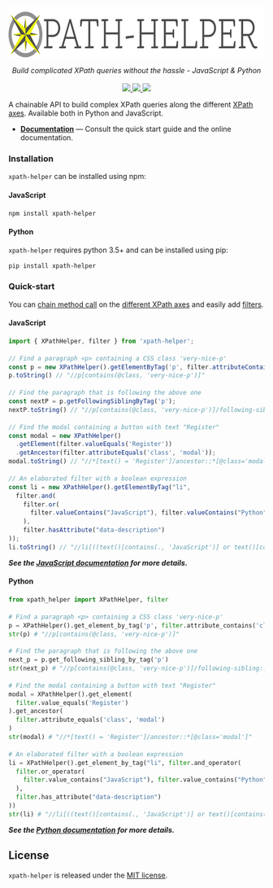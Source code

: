 <p align="center">
  <img src="https://raw.githubusercontent.com/jrebecchi/xpath-helper/main/docs/_static/logo-with-text.png" height="100px" alt="xpath-helper"/>
</p>
<p align="center">
  <i>Build complicated XPath queries without the hassle - JavaScript & Python</i><br/><br/>
  <a href="https://coveralls.io/github/jrebecchi/xpath-helper?branch=master">
    <img src="https://coveralls.io/repos/github/jrebecchi/xpath-helper/badge.svg?branch=master">
  </a>
  <a href="https://github.com/jrebecchi/xpath-helper/actions">
    <img src="https://img.shields.io/github/workflow/status/jrebecchi/xpath-helper/Node CI?label=tests">
  </a>
  <a href="https://heroku.com/deploy?template=https://github.com/jrebecchi/krypton-heroku">
    <img src="https://img.shields.io/badge/heroku-deploy-blueviolet?logo=heroku">
  </a>
</p>

A chainable API to build complex XPath queries along the different [XPath axes](https://krypton-org.github.io/jrebecchi/xpath-helper). Available both in Python and JavaScript.

- [**Documentation**](https://krypton-org.github.io/jrebecchi/xpath-helper) — Consult the quick start guide and the online documentation.

### Installation
`xpath-helper` can be installed using npm:
#### JavaScript
```bash
npm install xpath-helper
```

#### Python
`xpath-helper` requires python 3.5+ and can be installed using pip:
```bash
pip install xpath-helper
```

### Quick-start
You can [chain method call](https://krypton-org.github.io/jrebecchi/xpath-helper) on the [different XPath axes](https://krypton-org.github.io/jrebecchi/xpath-helper) and easily add [filters](https://krypton-org.github.io/jrebecchi/xpath-helper).
#### JavaScript
```javascript
import { XPathHelper, filter } from 'xpath-helper';

// Find a paragraph <p> containing a CSS class 'very-nice-p'
const p = new XPathHelper().getElementByTag('p', filter.attributeContains('class', 'very-nice-p'));
p.toString() // "//p[contains(@class, 'very-nice-p')]"

// Find the paragraph that is following the above one
const nextP = p.getFollowingSiblingByTag('p');
nextP.toString() // "//p[contains(@class, 'very-nice-p')]/following-sibling::p"

// Find the modal containing a button with text "Register" 
const modal = new XPathHelper()
  .getElement(filter.valueEquals('Register'))
  .getAncestor(filter.attributeEquals('class', 'modal'));
modal.toString() // "//*[text() = 'Register']/ancestor::*[@class='modal']"

// An elaborated filter with a boolean expression
const li = new XPathHelper().getElementByTag("li",
  filter.and(
    filter.or(
      filter.valueContains("JavaScript"), filter.valueContains("Python")
    ),
    filter.hasAttribute("data-description")
));
li.toString() // "//li[((text()[contains(., 'JavaScript')] or text()[contains(., 'Python')]) and @data-description)]"
```
***See the [JavaScript documentation](https://krypton-org.github.io/jrebecchi/xpath-helper) for more details.***

#### Python
```python
from xpath_helper import XPathHelper, filter

# Find a paragraph <p> containing a CSS class 'very-nice-p'
p = XPathHelper().get_element_by_tag('p', filter.attribute_contains('class', 'very-nice-p'))
str(p) # "//p[contains(@class, 'very-nice-p')]"

# Find the paragraph that is following the above one
next_p = p.get_following_sibling_by_tag('p')
str(next_p) # "//p[contains(@class, 'very-nice-p')]/following-sibling::p"

# Find the modal containing a button with text "Register" 
modal = XPathHelper().get_element(
  filter.value_equals('Register')
).get_ancestor(
  filter.attribute_equals('class', 'modal')
)
str(modal) # "//*[text() = 'Register']/ancestor::*[@class='modal']"

# An elaborated filter with a boolean expression
li = XPathHelper().get_element_by_tag("li", filter.and_operator(
  filter.or_operator(
    filter.value_contains("JavaScript"), filter.value_contains("Python")
  ),
  filter.has_attribute("data-description")
))
str(li) # "//li[((text()[contains(., 'JavaScript')] or text()[contains(., 'Python')]) and @data-description)]"
```
***See the [Python documentation](https://krypton-org.github.io/jrebecchi/xpath-helper) for more details.***

## License

`xpath-helper` is released under the [MIT license](https://github.com/jrebecchi/xpath-helper/blob/docs/LICENSE).